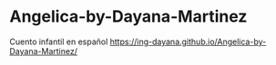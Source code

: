 # Angelica-by-Dayana-Martinez
Cuento infantil en español
https://ing-dayana.github.io/Angelica-by-Dayana-Martinez/
